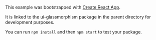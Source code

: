 This example was bootstrapped with [Create React App](https://github.com/facebook/create-react-app).

It is linked to the ui-glassmorphism package in the parent directory for development purposes.

You can run `npm install` and then `npm start` to test your package.
